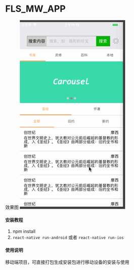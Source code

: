 # FLS_MW_APP
效果图
![效果](https://github.com/suwu150/BookLibrary/blob/master/react-native-book-library.gif?raw=true)
#### 安装教程

1. npm install
2. `react-native run-android` 或者 `react-native run-ios`

#### 使用说明
移动端项目，可直接打包生成安装包进行移动设备的安装与使用
